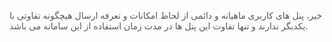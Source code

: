 <p><span style="color:rgb(90,90,90);">خیر، پنل های کاربری ماهیانه و دائمی از لحاظ امکانات و تعرفه ارسال هیچگونه تفاوتی با یکدیگر ندارند و تنها تفاوت این پنل ها در مدت زمان استفاده از این سامانه می باشد.</span></p>